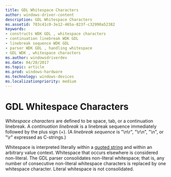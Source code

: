 ```yaml
---
title: GDL Whitespace Characters
author: windows-driver-content
description: GDL Whitespace Characters
ms.assetid: 703c41c0-3e12-465a-823f-c32990a52382
keywords:
- constructs WDK GDL , whitespace characters
- continuation linebreak WDK GDL
- linebreak sequence WDK GDL
- parser WDK GDL , handling whitespace
- GDL WDK , whitespace characters
ms.author: windowsdriverdev
ms.date: 04/20/2017
ms.topic: article
ms.prod: windows-hardware
ms.technology: windows-devices
ms.localizationpriority: medium
---
```


# GDL Whitespace Characters


*Whitespace characters* are defined to be space, tab, or a continuation linebreak. A *continuation linebreak* is a linebreak sequence immediately followed by the plus sign (+). (A *linebreak sequence* is "\\n\\r", "\\r\\n", "\\n", or "\\r" expressed as C-strings.)

Whitespace is interpreted literally within a [quoted string](gdl-quoted-strings.md) and within an arbitrary value context. Whitespace that occurs elsewhere is considered non-literal. The GDL parser consolidates non-literal whitespace; that is, any number of consecutive non-literal whitespace characters is replaced by one whitespace character. Literal whitespace is not consolidated.

 

 




